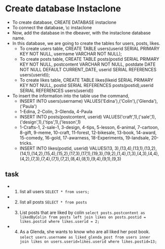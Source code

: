 # Create database Instaclone

- To create database, CREATE DATABASE instaclone
- To connect the database, \c instaclone
- Now, add the database in the dbeaver, with the instaclone database name.
- In this database, we are going to create the tables for users, posts, likes.
  - To create users table, CREATE TABLE users(userid SERIAL PRIMARY KEY NOT NULL, username VARCHAR NOT NULL);
  - To create posts table, CREATE TABLE posts(postid SERIAL PRIMARY KEY NOT NULL, postcontent VARCHAR NOT NULL, postdate DATE NOT NULL DEFAULT CURRENT_DATE, userid SERIAL REFERENCES users(userid));
  - To create likes table, CREATE TABLE likes(likeid SERIAL PRIMARY KEY NOT NULL, postid SERIAL REFERENCES posts(postid),userid SERIAL REFERENCES users(userid))
- To insert the information into the table use the command,
  - INSERT INTO users(username) VALUES('Edina'),('Colin'),('Glenda'),('Paula')
  - 1-Edina, 2-Colin, 3-Glenda, 4-Paula
  - INSERT INTO posts(postcontent, userid) VALUES('craft',1),('sale',1),('design',1),('tips',1),('lesson',1)
  - 1-Crafts-1, 2-sale-1, 3-design, 4-tips, 5-lesson, 6-animal, 7-cartoon, 8-gift, 9-meme, 10-craft, 11-forest, 12-bikesale, 13-book, 14-award, 15-comedy, 16-gold, 17-awarness, 18-Experiments, 19-landsale, 20-tricks.
  - INSERT INTO likes(postid, userid) VALUES(13, 3),(13,4),(13,1),(13,2),(14,1),(14,2),(15,4),(15,2),(17,3),(17,1),(19,3),(19,2),(1,4),(1,3),(4,3),(4,4),(4,2),(7,3),(7,4),(7,1),(7,2),(8,4),(8,1),(9,4),(9,1),(9,3)

## task

- 1. list all users `SELECT * from users;`

- 2. list all posts `SELECT * from posts`

- 3. List posts that are liked by colin `select posts.postcontent as likedByColin from posts left join likes on posts.postid = likes.postid where likes.userid = 2;`

- 4. As a Glenda, she wants to know who are all liked her post book. `select users.username as liked_glenda_post from users inner join likes on users.userid=likes.userid where likes.postid=13;`

